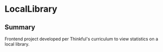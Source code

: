 # LocalLibrary

## Summary
Frontend project developed per Thinkful's curriculum to view statistics on a local library.
